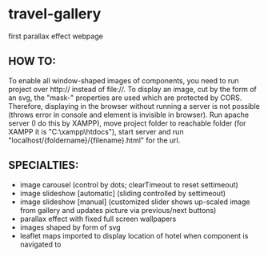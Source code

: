 # travel-gallery
first parallax effect webpage


## HOW TO:

To enable all window-shaped images of components, you need to run project over http:// instead of file://. To display an image, cut by the form of an svg, the "mask-" properties are used which are protected by CORS. Therefore, displaying in the browser without running a server is not possible (throws error in console and element is invisible in browser). Run apache server (I do this by XAMPP), move project folder to reachable folder (for XAMPP it is "C:\xampp\htdocs"), start server and run "localhost/{foldername}/{filename}.html" for the url.


## SPECIALTIES:

- image carousel (control by dots; clearTimeout to reset settimeout)
- image slideshow [automatic] (sliding controlled by settimeout)
- image slideshow [manual] (customized slider shows up-scaled image from gallery and updates picture via previous/next buttons)
- parallax effect with fixed full screen wallpapers
- images shaped by form of svg
- leaflet maps imported to display location of hotel when component is navigated to